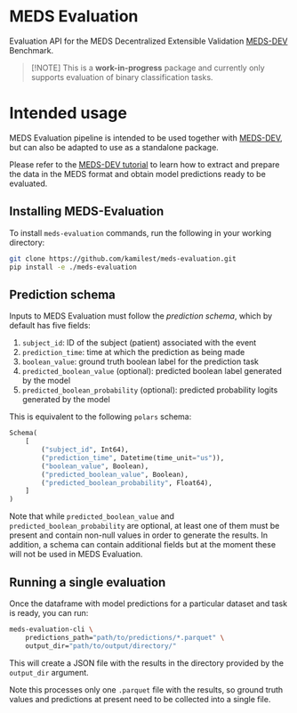 # MEDS Evaluation

Evaluation API for the MEDS Decentralized Extensible Validation
[MEDS-DEV](https://github.com/mmcdermott/MEDS-DEV/) Benchmark.

> \[!NOTE\]
> This is a **work-in-progress** package and currently only supports evaluation of binary classification
> tasks.

# Intended usage

MEDS Evaluation pipeline is intended to be used together with
[MEDS-DEV](https://github.com/mmcdermott/MEDS-DEV/), but can also be adapted to use as a standalone package.

Please refer to the
[MEDS-DEV tutorial](https://github.com/mmcdermott/MEDS-DEV?tab=readme-ov-file#example-workflow) to learn how
to extract and prepare the data in the MEDS format and obtain model predictions ready to be evaluated.

## Installing MEDS-Evaluation

To install `meds-evaluation` commands, run the following in your working directory:

```bash
git clone https://github.com/kamilest/meds-evaluation.git
pip install -e ./meds-evaluation
```

## Prediction schema

Inputs to MEDS Evaluation must follow the *prediction schema*, which by default has five fields:

1. `subject_id`: ID of the subject (patient) associated with the event
2. `prediction_time`: time at which the prediction as being made
3. `boolean_value`: ground truth boolean label for the prediction task
4. `predicted_boolean_value` (optional): predicted boolean label generated by the model
5. `predicted_boolean_probability` (optional): predicted probability logits generated by the model

This is equivalent to the following `polars` schema:

```python
Schema(
    [
        ("subject_id", Int64),
        ("prediction_time", Datetime(time_unit="us")),
        ("boolean_value", Boolean),
        ("predicted_boolean_value", Boolean),
        ("predicted_boolean_probability", Float64),
    ]
)
```

Note that while `predicted_boolean_value` and `predicted_boolean_probability` are optional, at least one of
them must be present and contain non-null values in order to generate the results. In addition, a schema can
contain additional fields but at the moment these will not be used in MEDS Evaluation.

## Running a single evaluation

Once the dataframe with model predictions for a particular dataset and task is ready, you can run:

```bash
meds-evaluation-cli \
	predictions_path="path/to/predictions/*.parquet" \
	output_dir="path/to/output/directory/"
```

This will create a JSON file with the results in the directory provided by the `output_dir` argument.

Note this processes only one `.parquet` file with the results, so ground truth values and predictions at
present need to be collected into a single file.
